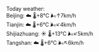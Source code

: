 Today weather:  
Beijing: ☁️   🌡️+8°C 🌬️↑7km/h  
Tianjin: ☁️   🌡️+6°C 🌬️↙4km/h  
Shijiazhuang: ☀️   🌡️+13°C 🌬️↙5km/h  
Tangshan: ☁️   🌡️+6°C 🌬️↖6km/h  

